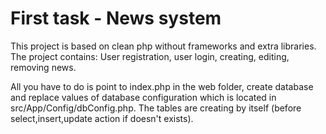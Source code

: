 First task - News system
=====

This project is based on clean php without frameworks and extra libraries.
The project contains:
User registration, user login, creating, editing, removing news.

All you have to do is point to index.php in the web folder, create database and replace values of database configuration which is located in src/App/Config/dbConfig.php. The tables are creating by itself (before select,insert,update action if doesn't exists).
